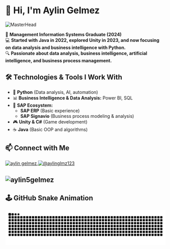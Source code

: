 # 👋 Hi, I'm Aylin Gelmez  

![MasterHead](https://img.freepik.com/free-vector/top-view-wooden-messy-work-table-night-cartoon-vector-workspace-with-light-from-screen-tablet-notebook-sticky-notes-cookie-crumbs-keyboard-coffee-spills-desk-phone-glasses_107791-23714.jpg?t=st=1741877527~exp=1741881127~hmac=dcf6756c99edf4fc21b022b4bd5d05365498547b7d7ec7fb047ce7ef88b255f1&w=1380)

📌 **Management Information Systems Graduate (2024)**  
💻 **Started with Java in 2022, explored Unity in 2023, and now focusing on data analysis and business intelligence with Python.**  
🔍 **Passionate about data analysis, business intelligence, artificial intelligence, and business process management.**  

## 🛠️ Technologies & Tools I Work With  
- 🚀 **Python** (Data analysis, AI, automation)  
- 📊 **Business Intelligence & Data Analysis:** Power BI, SQL  
- 🏢 **SAP Ecosystem:**  
  - **SAP ERP** (Basic experience)  
  - **SAP Signavio** (Business process modeling & analysis)  
- 🎮 **Unity & C#** (Game development)  
- ☕ **Java** (Basic OOP and algorithms)    


## 📫 Connect with Me  
<a href="https://www.linkedin.com/in/aylin-gelmez-7222b01b9/" target="blank">
  <img align="center" src="https://img.shields.io/badge/LinkedIn-0077B5?style=for-the-badge&logo=linkedin&logoColor=white" alt="aylin gelmez" />
</a>   
<a href="https://medium.com/@aylinglmz123" target="blank">
  <img align="center" src="https://img.shields.io/badge/Medium-000000?style=for-the-badge&logo=medium&logoColor=white" alt="@aylinglmz123" />
</a>  

## <p><img align="center" src="https://github-readme-streak-stats.herokuapp.com/?user=aylin5gelmez&" alt="aylin5gelmez" /></p>


## 🕹️ GitHub Snake Animation  
![Snake animation](https://raw.githubusercontent.com/Aylin5gelmez/Aylin5gelmez/output/github-contribution-grid-snake.svg)

